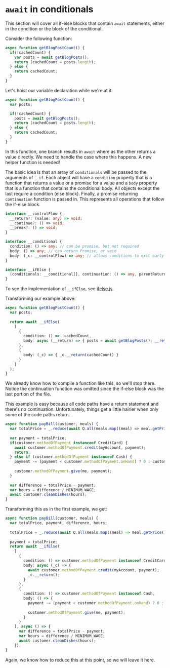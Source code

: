 # `await` in conditionals

This section will cover all if-else blocks that contain `await` statements, either in the condition or the block of the conditional.

Consider the following function:

```ts
async function getBlogPostCount() {
  if(!cachedCount) {
    var posts = await getBlogPosts();
    return (cachedCount = posts.length);
  } else {
    return cachedCount;
  }
}
```

Let's hoist our variable declaration while we're at it:

```ts
async function getBlogPostCount() {
  var posts;

  if(!cachedCount) {
    posts = await getBlogPosts();
    return (cachedCount = posts.length);
  } else {
    return cachedCount;
  }
}
```

In this function, one branch results in `await` where as the other returns a value directly. We need to handle the case where this happens. A new helper function is needed!

The basic idea is that an array of `conditionals` will be passed to the arguments of `__if`. Each object will have a `condition` property that is a function that returns a value or a promise for a value and a `body` property that is a function that contains the conditional body. All objects except the last require a condition (else block). Finally, a promise returning `continuation` function is passed in. This represents all operations that follow the if-else block.

```ts
interface __controlFlow {
  __return?: (value: any) => void;
  __continue?: () => void;
  __break?: () => void;
}

interface __conditional {
  condition: () => any; // can be promise, but not required
  body: () => any; // can return Promise, or void
  body: (_c: __controlFlow) => any; // allows conditions to exit early
}

interface __ifElse {
  (conditionals: __conditional[], continuation: () => any, parentReturn?: (value: any) => void): Promise;
}
```

To see the implementation of `__ifElse`, see [ifelse.js](/Emit-Functions/ifelse.js).

Transforming our example above:
```ts
async function getBlogPostCount() {
  var posts;
  
  return await __ifElse(
    [
      {
        condition: () => !cachedCount,
        body: async (__return) => { posts = await getBlogPosts(); __return(cachedCount = posts.length); },
      },
      {
        body: (_c) => { _c.__return(cachedCount) }
      }
    ]
  );
}
```

We already know how to compile a function like this, so we'll stop there. Notice the continuation function was
omitted since the if-else block was the last portion of the file.

This example is easy because all code paths have a return statement and there's no continuation. Unfortunately, things get a little hairier when only some of the code paths return.

```ts
async function payBill(customer, meals) {
  var totalPrice = _.reduce(await Q.all(meals.map((meal) => meal.getPrice())), (price, memo) => cost + memo);
  
  var payment = totalPrice;
  if(customer.methodOfPayment instanceof CreditCard) {
    await customer.methodOfPayment.credit(myAccount, payment);
    return;
  } else if (customer.methodOfPayment instanceof Cash) {
    payment -= (payment < customer.methodOfPayment.onHand) ? 0 : customer.methodOfPayment.onHand;
    
    customer.methodOfPayment.give(me, payment);
  }
  
  var difference = totalPrice - payment;
  var hours = difference / MINIMUM_WAGE;
  await customer.cleanDishes(hours);
}
```

Transforming this as in the first example, we get:

```ts
async function payBill(customer, meals) {
  var totalPrice, payment, difference, hours;
  
  totalPrice = _.reduce(await Q.all(meals.map((meal) => meal.getPrice())), (price, memo) => cost + memo);
  
  payment = totalPrice;
  return await __ifElse(
    [
      {
        condition: () => customer.methodOfPayment instanceof CreditCard,
        body: async (_c) => { 
          await customer.methodOfPayment.credit(myAccount, payment); 
          _c.__return(); 
        }
      },
      {
        condition: () => customer.methodOfPayment instanceof Cash,
        body: () => {
          payment -= (payment < customer.methodOfPayment.onHand) ? 0 : customer.methodOfPayment.onHand;
    
          customer.methodOfPayment.give(me, payment);
        }
      }
    ], async () => {
      var difference = totalPrice - payment;
      var hours = difference / MINIMUM_WAGE;
      await customer.cleanDishes(hours);
    });
}
```

Again, we know how to reduce this at this point, so we will leave it here.
